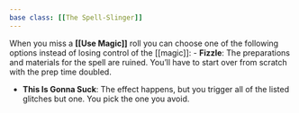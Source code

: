 ```yaml
---
base class: [[The Spell-Slinger]]
---
```

When you miss a **[[Use Magic]]** roll you can choose one of the following options instead of losing control of the [[magic]]:   - **Fizzle**: The preparations and materials for the spell are ruined. You’ll have to start over from scratch with the prep time doubled.
  - **This Is Gonna Suck**: The effect happens, but you trigger all of the listed glitches but one. You pick the one you avoid.
